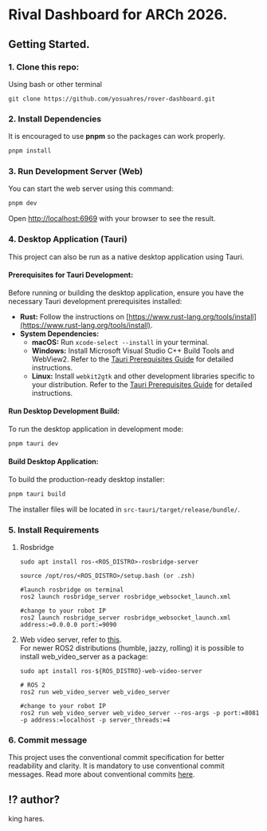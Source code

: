 # Rival Dashboard for ARCh 2026.  

## Getting Started.  

### 1. Clone this repo:

Using bash or other terminal

```
git clone https://github.com/yosuahres/rover-dashboard.git
```

### 2. Install Dependencies
It is encouraged to use **pnpm** so the packages can work properly.

```bash
pnpm install
```

### 3. Run Development Server (Web)
You can start the web server using this command:
```bash
pnpm dev
```

Open [http://localhost:6969](http://localhost:6969) with your browser to see the result.

### 4. Desktop Application (Tauri)

This project can also be run as a native desktop application using Tauri.

#### Prerequisites for Tauri Development:
Before running or building the desktop application, ensure you have the necessary Tauri development prerequisites installed:
*   **Rust:** Follow the instructions on [https://www.rust-lang.org/tools/install](https://www.rust-lang.org/tools/install).
*   **System Dependencies:**
    *   **macOS:** Run `xcode-select --install` in your terminal.
    *   **Windows:** Install Microsoft Visual Studio C++ Build Tools and WebView2. Refer to the [Tauri Prerequisites Guide](https://tauri.app/v1/guides/getting-started/prerequisites/) for detailed instructions.
    *   **Linux:** Install `webkit2gtk` and other development libraries specific to your distribution. Refer to the [Tauri Prerequisites Guide](https://tauri.app/v1/guides/getting-started/prerequisites/) for detailed instructions.

#### Run Desktop Development Build:
To run the desktop application in development mode:
```bash
pnpm tauri dev
```

#### Build Desktop Application:
To build the production-ready desktop installer:
```bash
pnpm tauri build
```
The installer files will be located in `src-tauri/target/release/bundle/`.

### 5. Install Requirements
1. Rosbridge

   ```
   sudo apt install ros-<ROS_DISTRO>-rosbridge-server

   source /opt/ros/<ROS_DISTRO>/setup.bash (or .zsh)

   #launch rosbridge on terminal  
   ros2 launch rosbridge_server rosbridge_websocket_launch.xml

   #change to your robot IP
   ros2 launch rosbridge_server rosbridge_websocket_launch.xml address:=0.0.0.0 port:=9090
   ```

2. Web video server, refer to [this](https://github.com/RobotWebTools/web_video_server).  
For newer ROS2 distributions (humble, jazzy, rolling) it is possible to install web_video_server as a package:
    ```
    sudo apt install ros-${ROS_DISTRO}-web-video-server

    # ROS 2
    ros2 run web_video_server web_video_server

    #change to your robot IP
    ros2 run web_video_server web_video_server --ros-args -p port:=8081 -p address:=localhost -p server_threads:=4
    ```

### 6. Commit message
This project uses the conventional commit specification for better readability and clarity. It is mandatory to use conventional commit messages. Read more about conventional commits [here](https://www.conventionalcommits.org/en/v1.0.0/).

## ⁉️ author?   

king hares.
